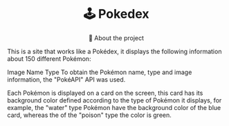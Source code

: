 
<h1 align="center">🕹 Pokedex</h1>

<p align="center">🚀 About the project</p>

This is a site that works like a Pokédex, it displays the following information about 150 different Pokémon:

Image
Name
Type
To obtain the Pokémon name, type and image information, the "PokéAPI" API was used.

Each Pokémon is displayed on a card on the screen, this card has its background color defined according to the type of Pokémon it displays, for example, the "water" type Pokémon have the background color of the blue card, whereas the of the "poison" type the color is green. 
